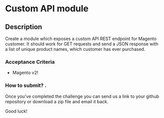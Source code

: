 # Custom API module

## Description

Create a module which exposes a custom API REST endpoint for Magento customer. 
It should work for GET requests and send a JSON response with a list of unique product names, which customer has ever purchased.

### Acceptance Criteria

* Magento v2!

### How to submit? . 

Once you've completed the challenge you can send us a link to your github repository or download a zip file and email it back. 

Good luck! 






